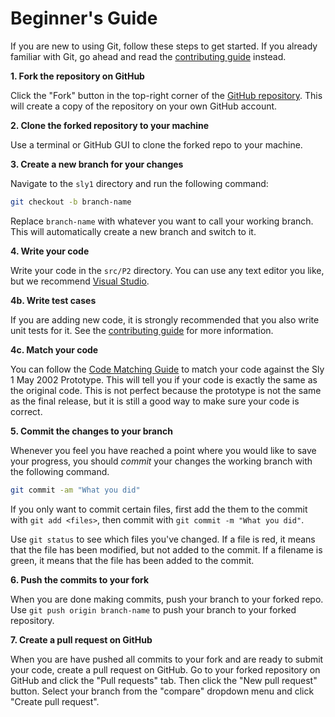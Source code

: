 # Beginner's Guide

If you are new to using Git, follow these steps to get started. If you already familiar with Git, go ahead and read the [contributing guide](/docs/CONTRIBUTING.md) instead.

**1. Fork the repository on GitHub**

Click the "Fork" button in the top-right corner of the [GitHub repository](https://github.com/theonlyzac/sly1). This will create a copy of the repository on your own GitHub account.

**2. Clone the forked repository to your machine**

Use a terminal or GitHub GUI to clone the forked repo to your machine.

**3. Create a new branch for your changes**

Navigate to the `sly1` directory and run the following command:

```sh
git checkout -b branch-name
```

Replace `branch-name` with whatever you want to call your working branch. This will automatically create a new branch and switch to it.

**4. Write your code**

Write your code in the `src/P2` directory. You can use any text editor you like, but we recommend [Visual Studio](https://visualstudio.microsoft.com/downloads/).

**4b. Write test cases**

If you are adding new code, it is strongly recommended that you also write unit tests for it. See the [contributing guide](/docs/CONTRIBUTING.md#writing-tests) for more information.

**4c. Match your code**

You can follow the [Code Matching Guide](/tools/codematcher/README.md) to match your code against the Sly 1 May 2002 Prototype. This will tell you if your code is exactly the same as the original code. This is not perfect because the prototype is not the same as the final release, but it is still a good way to make sure your code is correct.

**5. Commit the changes to your branch**

Whenever you feel you have reached a point where you would like to save your progress, you should *commit* your changes the working branch with the following command.

```sh
git commit -am "What you did"
```

If you only want to commit certain files, first add the them to the commit with `git add <files>`, then commit with `git commit -m "What you did"`.

Use `git status` to see which files you've changed. If a file is red, it means that the file has been modified, but not added to the commit. If a filename is green, it means that the file has been added to the commit.

**6. Push the commits to your fork**

When you are done making commits, push your branch to your forked repo. Use `git push origin branch-name` to push your branch to your forked repository.

**7. Create a pull request on GitHub**

When you are have pushed all commits to your fork and are ready to submit your code, create a pull request on GitHub. Go to your forked repository on GitHub and click the "Pull requests" tab. Then click the "New pull request" button. Select your branch from the "compare" dropdown menu and click "Create pull request".

